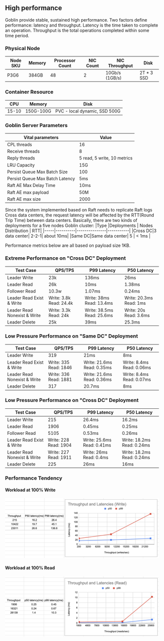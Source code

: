 ## High performance
Goblin provide stable, sustained high performance. Two factors define performance: latency and throughput. Latency is the time taken to complete an operation. Throughput is the total operations completed within some time period.

### Physical Node
| Node SKU | Memory | Processor Count | NIC Count | NIC Throughput |Disk |
|--------|---------|------------------|----------|-----------------|----|
| P3G6 | 384GB | 48 | 2 | 10Gb/s (1GB/s) | 2T * 3 SSD |


### Container Resource
| CPU | Memory | Disk |
| --- | -------|------|
| 15-10 | 150G-100G | PVC - local dynamic, SSD 500G |


### Goblin Server Parameters

| Vital parameters                | Value|
|---------------------------------|------|
| CPL threads                     | 16|
| Receive threads                 | 8| 
|  Reply threads                   | 5 read, 5 write, 10 metrics| 
|  LRU Capacity                    | 15G| 
|  Persist Queue Max Batch Size    | 100| 
|  Persist Queue Max Batch Latency | 5ms| 
| Raft AE Max Delay Time          | 10ms| 
| Raft AE max payload             | 50M| 
| Raft AE max size                | 2000| 

Since the system implemented based on Raft needs to replicate Raft logs Cross data centers, the request latency will be affected by the RTT(Round Trip Time) between data centers. Basically, there are two kinds of deployments for a five nodes Goblin cluster:
|Type |Deployments | Nodes Distribution | RTT|
|-----|----------|---------------|-----------|
|Cross DC|3 data center| 2-2-1| about 10ms|
|Same DC|Same data center| 5 | < 1ms |

Performance metrics below are all based on payload size 1KB.
### Extreme Performance on "Cross DC" Deployment
|Test Case | QPS/TPS | P99 Latency| P50 Latency|
|----------|-----|-------------------------|------------------------|
|Leader Write | 23k |136ms | 26ms|
|Leader Read | 26k | 10ms | 1.38ms|
|Follower Read | 10.3w | 1.07ms | 0.24ms|
|Leader Read Exist & Write | Write: 3.8k Read: 24.4k | Write: 38ms Read: 13.4ms | Write: 20.3ms Read: 1ms|
|Leader Read Nonexist & Write | Write: 3.3k Read: 24k | Write: 38.5ms Read: 25.6ms | Write: 20s Read: 3.6ms|
|Leader Delete | 25k | 39ms | 25.3ms|

### Low Pressure Performance on "Same DC" Deployment
| Test Case                    | QPS/TPS | P99 Latency| P50 Latency|
|------------------------------|-----|-------------------------|------------------------|
| Leader Write                 | 319 | 21ms | 8ms|
|  Leader Read Exist & Write    | Write: 335 Read: 1846 | Write: 21.6ms Read: 0.35ms | Write: 8.4ms Read: 0.06ms| 
|  Leader Read Nonexist & Write | Write: 336 Read: 1881 | Write: 21.6ms Read: 0.36ms | Write: 8.4ms Read: 0.07ms| 
| Leader Delete                | 317 | 20.7ms | 8ms|

### Low Pressure Performance on "Cross DC" Deployment
| Test Case                    | QPS/TPS | P99 Latency| P50 Latency|
|------------------------------|-----|-------------------------|------------------------|
| Leader Write                 | 215 | 26.4ms | 16.2ms| 
|  Leader Read                  | 1906 | 0.45ms | 0.25ms| 
|  Follower Read                | 5105 | 0.53ms | 0.26ms| 
|  Leader Read Exist & Write    | Write: 228 Read: 1904 | Write: 25.6ms Read: 0.41ms | Write: 18.2ms Read: 0.24ms| 
|  Leader Read Nonexist & Write | Write: 227 Read: 1911 | Write: 26ms Read: 0.4ms | Write: 18.2ms Read: 0.24ms| 
| Leader Delete                | 225 | 26ms | 16ms| 

### Performance Tendency
#### Workload at 100% Write
![Write](images/write.png)

#### Workload at 100% Read
![Read](images/read.png)